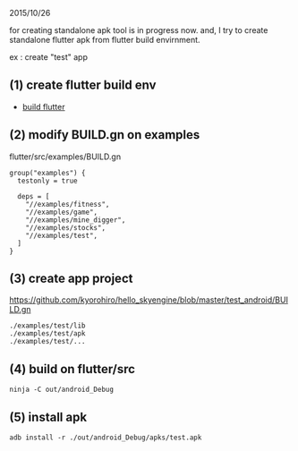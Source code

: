 2015/10/26

for creating standalone apk tool is in progress now.
and, I try to create standalone flutter apk from flutter build envirnment.


ex : create "test" app

## (1) create flutter build env
  * [build flutter](build_flutter/README.md)

## (2) modify BUILD.gn on examples
flutter/src/examples/BUILD.gn
```
group("examples") {
  testonly = true

  deps = [
    "//examples/fitness",
    "//examples/game",
    "//examples/mine_digger",
    "//examples/stocks",
    "//examples/test",
  ]
}
```
## (3) create app project
https://github.com/kyorohiro/hello_skyengine/blob/master/test_android/BUILD.gn
```
./examples/test/lib
./examples/test/apk
./examples/test/...
```
## (4) build on flutter/src
```
ninja -C out/android_Debug
```

## (5) install apk
```
adb install -r ./out/android_Debug/apks/test.apk 

```
